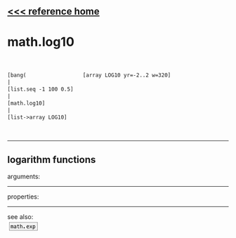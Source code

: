 [<<< reference home](ceammc_lib.md)
---

# math.log10

```


[bang(                  [array LOG10 yr=-2..2 w=320]
|
[list.seq -1 100 0.5]
|
[math.log10]
|
[list->array LOG10]

            
```
---
logarithm functions
---
arguments:


---
properties:


---
see also:<br>
[![math.exp](img/object_math.exp.png)](math.exp.md)
